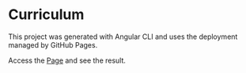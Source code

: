 # Curriculum

This project was generated with Angular CLI and uses the deployment managed by GitHub Pages.

Access the [Page](https://malthik.github.io) and see the result.
